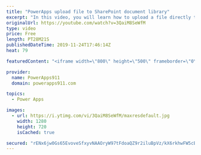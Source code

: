 ```yaml
---
title: "PowerApps upload file to SharePoint document library"
excerpt: "In this video, you will learn how to upload a file directly to a SharePoint Document Library. No crazy complex code, finally a straight forward way to save all files into SharePoint without a bunch of shenanigans.   Link to attachment control video https://www.youtube.com/watch?v=Pa-pYEkLH-U  Link to"
originalUrl: https://youtube.com/watch?v=3QaiM8SeWfM
type: video
price: Free
length: PT28M21S
publishedDateTime: 2019-11-24T17:46:14Z
heat: 79

featuredContent: "<iframe width=\"800\" height=\"500\" frameborder=\"0\" src=\"https://www.youtube.com/embed/3QaiM8SeWfM\" allow=\"accelerometer; autoplay; encrypted-media; gyroscope; picture-in-picture\" allowfullscreen></iframe>"

provider:
  name: PowerApps911
  domain: powerapps911.com

topics:
  - Power Apps

images:
  - url: https://i.ytimg.com/vi/3QaiM8SeWfM/maxresdefault.jpg
    width: 1280
    height: 720
    isCached: true

secured: "rENx6jw0Gs65EvoveSfxyvNAAOryW97tFdoaQZ9r2iluBpVz/kX6rkhwFW5cBPGmU8KGuVJKaTgvALpUA+QnhdNjvCmoBBZqeOm1lz9ek6CnOK8ogr4pEippfh6+ZSpm40bn9z8u+xvHha8upKDNZxcz9NHlntcNFB4bwKThVGct76YHJEBaEThkalRH+bhGdvQw6myRAABaP1KaO9lmo10BFRl4ossTE9BKdw9hEKSxNHyFDEoVuHOb7XR5GVzCBl34SEu9kSS1DAay6ncdv4WK4G+bkn6TtE2uTrHg7+jc9jP26eMA4NgXrKUcGUZZXlU+P1LdKp7rWrshKFMgzLiB9ldYMvTBcpVYt7p5v0FLt5MDicklQvC5t8a7C7BUUfNDMwHrhXNcZqhLPTOZG205sM0qCZVkO6LKzV40glg=;poo3UjMIUslRp0OTBmsNow=="
---
```



